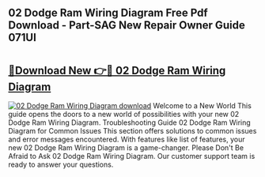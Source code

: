 ## 02 Dodge Ram Wiring Diagram Free Pdf Download - Part-SAG New Repair Owner Guide 071UI

# <h2><a href="http://dft6yx.blite.top/?on=02+Dodge+Ram+Wiring+Diagram">🔗Download New 👉🔴 02 Dodge Ram Wiring Diagram</a></h2>

[![02 Dodge Ram Wiring Diagram download](https://i.imgur.com/lujVjoI.png)](http://dft6yx.blite.top/?on=02+Dodge+Ram+Wiring+Diagram)
Welcome to a New World This guide opens the doors to a new world of possibilities with your new 02 Dodge Ram Wiring Diagram. Troubleshooting Guide 02 Dodge Ram Wiring Diagram for Common Issues This section offers solutions to common issues and error messages encountered. With features like list of features, your new 02 Dodge Ram Wiring Diagram is a game-changer. Please Don't Be Afraid to Ask 02 Dodge Ram Wiring Diagram. Our customer support team is ready to answer your questions.
